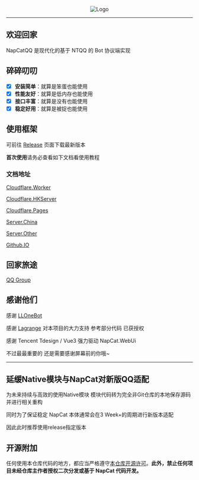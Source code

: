 <div align="center">
  
  ![Logo](https://socialify.git.ci/NapNeko/NapCatQQ/image?font=Jost&logo=https%3A%2F%2Fnapneko.github.io%2Fassets%2Flogo.png&name=1&owner=1&pattern=Diagonal%20Stripes&stargazers=1&theme=Auto)
  
</div>

---
## 欢迎回家
NapCatQQ 是现代化的基于 NTQQ 的 Bot 协议端实现

## 碎碎叨叨
- [x] **安装简单**：就算是笨蛋也能使用
- [x] **性能友好**：就算是低内存也能使用
- [x] **接口丰富**：就算是没有也能使用
- [x] **稳定好用**：就算是被捉也能使用

## 使用框架

可前往 [Release](https://github.com/NapNeko/NapCatQQ/releases/) 页面下载最新版本

**首次使用**请务必查看如下文档看使用教程

### 文档地址

[Cloudflare.Worker](https://doc.napneko.icu/)

[Cloudflare.HKServer](https://napcat.napneko.icu/)

[Cloudflare.Pages](https://napneko.pages.dev/)

[Server.China](https://napneko.com/)

[Server.Other](https://napcat.cyou/)

[Github.IO](https://napneko.github.io/)
## 回家旅途
[QQ Group](https://qm.qq.com/q/VfjAq5HIMS)

## 感谢他们
感谢 [LLOneBot](https://github.com/LLOneBot/LLOneBot) 

感谢 [Lagrange](https://github.com/LagrangeDev/Lagrange.Core) 对本项目的大力支持 参考部分代码 已获授权

感谢 Tencent Tdesign / Vue3 强力驱动 NapCat.WebUi

不过最最重要的 还是需要感谢屏幕前的你哦~

---

## 延缓Native模块与NapCat对新版QQ适配
为未来持续与高效的使用Native模块 模块代码转为完全非Git仓库的本地保存源码 并进行相关重构

同时为了保证稳定 NapCat 本体通常会在3 Week+的周期进行新版本适配

因此此时推荐使用release指定版本

## 开源附加

任何使用本仓库代码的地方，都应当严格遵守[本仓库开源许可](./LICENSE)。**此外，禁止任何项目未经仓库主作者授权二次分发或基于 NapCat 代码开发。**
